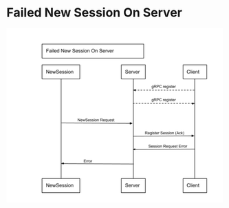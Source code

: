 # Failed New Session On Server

![Failed Session Server-Side Flow](images/failednewsessiononserver.png)
